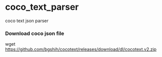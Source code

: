 # coco_text_parser
coco text json parser


### Download coco json file
wget https://github.com/bgshih/cocotext/releases/download/dl/cocotext.v2.zip
